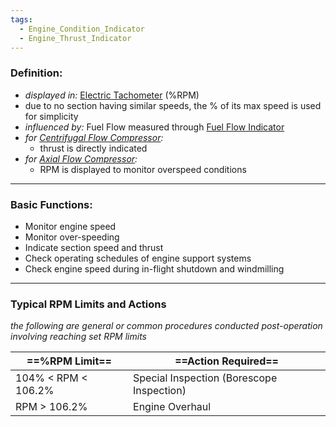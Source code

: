 ```yaml
---
tags:
  - Engine_Condition_Indicator
  - Engine_Thrust_Indicator
---
```

### Definition:
- *displayed in:* [Electric Tachometer](./Electric%20Tachometer.md) (%RPM)
- due to no section having similar speeds, the % of its max speed is used for simplicity
- *influenced by:* Fuel Flow measured through [Fuel Flow Indicator](./Fuel%20Flow%20Indicator.md)
- *for [Centrifugal Flow Compressor](Centrifugal%20Flow%20Compressor.md):* 
	- thrust is directly indicated
- *for [Axial Flow Compressor](Axial%20Flow%20Compressor.md):* 
	- RPM is displayed to monitor overspeed conditions

---
### Basic Functions:
- Monitor engine speed
- Monitor over-speeding
- Indicate section speed and thrust
- Check operating schedules of engine support systems
- Check engine speed during in-flight shutdown and windmilling

---
### Typical RPM Limits and Actions
*the following are general or common procedures conducted post-operation involving reaching set RPM limits*

| ==%RPM Limit==          | ==Action Required==                           |
| ------------------- | ----------------------------------------- |
| 104% < RPM < 106.2% | Special Inspection (Borescope Inspection) |
| RPM > 106.2%        | Engine Overhaul                           |

